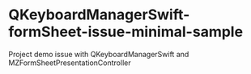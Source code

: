 # QKeyboardManagerSwift-formSheet-issue-minimal-sample
Project demo issue with QKeyboardManagerSwift and MZFormSheetPresentationController
